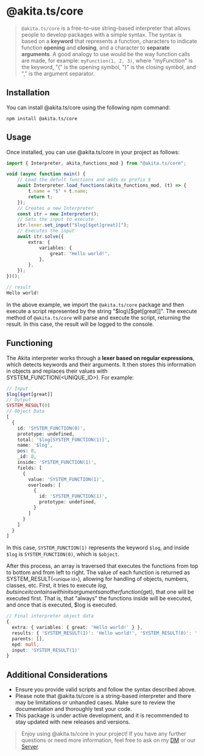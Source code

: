 # **@akita.ts/core**

> `@akita.ts/core` is a free-to-use string-based interpreter that allows people to develop packages with a simple syntax. The syntax is based on a **keyword** that represents a function, characters to indicate function **opening** and **closing**, and a character to **separate arguments**. A good analogy to use would be the way function calls are made, for example: `myFunction(1, 2, 3)`, where "myFunction" is the keyword, "(" is the opening symbol, ")" is the closing symbol, and "," is the argument separator.

## Installation

You can install @akita.ts/core using the following npm command:

```shell
npm install @akita.ts/core
```

## Usage

Once installed, you can use @akita.ts/core in your project as follows:

```ts
import { Interpreter, akita_functions_mod } from "@akita.ts/core";

void (async function main() {
	// Load the defult functions and adds as prefix $
	await Interpreter.load_functions(akita_functions_mod, (t) => {
		t.name = "$" + t.name;
		return t;
	});
    // Creates a new Interpreter
	const itr = new Interpreter();
    // Sets the input to execute
	itr.lexer.set_input("$log[$get[great]]");
    // Executes the input
	await itr.solve({
		extra: {
			variables: {
				great: "Hello world!",
			},
		},
	});
})();
```

```ts
// result
Hello world!
```

In the above example, we import the `@akita.ts/core` package and then execute a script represented by the string "$log\[$get\[great]]". The execute method of `@akita.ts/core` will parse and execute the script, returning the result. In this case, the result will be logged to the console.

## Functioning

The Akita interpreter works through a **lexer based on regular expressions**, which detects keywords and their arguments. It then stores this information in objects and replaces their values with SYSTEM_FUNCTION(<UNIQUE_ID>). For example:

```php
// Input
$log[$get[great]]
// Output
SYSTEM_RESULT(0)
// Object Data
[
  {
    id: 'SYSTEM_FUNCTION(0)',
    prototype: undefined,
    total: '$log[SYSTEM_FUNCTION(1)]',
    name: '$log',
    pos: 0,
    _id: 0,
    inside: 'SYSTEM_FUNCTION(1)',
    fields: [
      {
        value: 'SYSTEM_FUNCTION(1)',
        overloads: [
          {
            id: 'SYSTEM_FUNCTION(1)',
            prototype: undefined,
          }
        ]
      }
    ]
  }
]
```

In this case, `SYSTEM_FUNCTION(1)` represents the keyword `$log`, and inside `$log` is `SYSTEM_FUNCTION(0)`, which is `$object`.

After this process, an array is traversed that executes the functions from top to bottom and from left to right. The value of each function is returned as SYSTEM_RESULT(<small>\<unique id></small>), allowing for handling of objects, numbers, classes, etc.
First, it tries to execute $log, but since it contains within its arguments another function ($get), that one will be executed first. That is, that "always" the functions inside will be executed, and once that is executed, $log is executed.

```ts
// Final interpreter object data
{
  extra: { variables: { great: 'Hello world!' } },
  results: { 'SYSTEM_RESULT(1)': 'Hello world!', 'SYSTEM_RESULT(0)': '' },
  parents: [],
  epd: null,
  input: 'SYSTEM_RESULT(1)'
}
```

## Additional Considerations

- Ensure you provide valid scripts and follow the syntax described above.
- Please note that @akita.ts/core is a string-based interpreter and there may be limitations or unhandled cases. Make sure to review the documentation and thoroughly test your code.
- This package is under active development, and it is recommended to stay updated with new releases and versions.

> Enjoy using @akita.ts/core in your project! If you have any further questions or need more information, feel free to ask on my [DM](https://discord.com/users/788869971073040454) or our [Server](https://discord.gg/MYZbyRYaxF).
